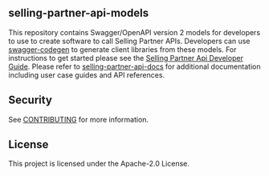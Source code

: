 ## selling-partner-api-models
This repository contains Swagger/OpenAPI version 2 models for developers to use to create software to call Selling Partner APIs. Developers can use [swagger-codegen](https://github.com/swagger-api/swagger-codegen) to generate client libraries from these models. For instructions to get started please see the [Selling Partner Api Developer Guide](https://github.com/amzn/selling-partner-api-docs/blob/main/guides/developer-guide/SellingPartnerApiDeveloperGuide.pdf). Please refer to [selling-partner-api-docs](https://github.com/amzn/selling-partner-api-docs) for additional documentation including user case guides and API references.

## Security

See [CONTRIBUTING](CONTRIBUTING.md#security-issue-notifications) for more information.

## License

This project is licensed under the Apache-2.0 License.

